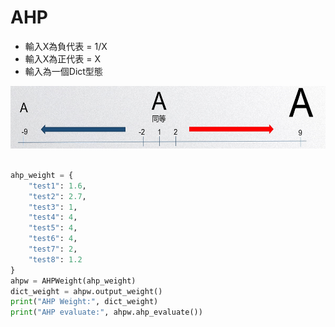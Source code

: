 # AHP
*  輸入X為負代表 = 1/X
*  輸入X為正代表 = X
*  輸入為一個Dict型態

<img src="images/scale.jpg" alt="Logo" width="600" height="100">

<br/>
<br/>

```python
ahp_weight = {
    "test1": 1.6,
    "test2": 2.7,
    "test3": 1,
    "test4": 4,
    "test5": 4,
    "test6": 4,
    "test7": 2,
    "test8": 1.2
}
ahpw = AHPWeight(ahp_weight)
dict_weight = ahpw.output_weight()
print("AHP Weight:", dict_weight)
print("AHP evaluate:", ahpw.ahp_evaluate())
```

